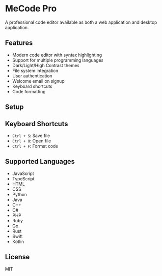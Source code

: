 # MeCode Pro

A professional code editor available as both a web application and desktop application.

## Features

- Modern code editor with syntax highlighting
- Support for multiple programming languages
- Dark/Light/High Contrast themes
- File system integration
- User authentication
- Welcome email on signup
- Keyboard shortcuts
- Code formatting

## Setup

## Keyboard Shortcuts
- `Ctrl + S`: Save file
- `Ctrl + O`: Open file
- `Ctrl + F`: Format code

## Supported Languages
- JavaScript
- TypeScript
- HTML
- CSS
- Python
- Java
- C++
- C#
- PHP
- Ruby
- Go
- Rust
- Swift
- Kotlin

## License
MIT
